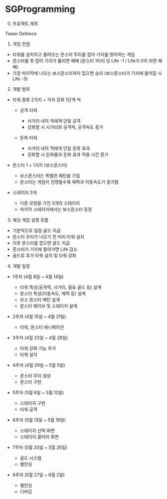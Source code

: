 # SGProgramming

0. 프로젝트 제목

 Tower Defence

1. 게임 컨셉

 - 타워를 설치하고 몰려오는 몬스터 무리를 잡아 기지를 방어하는 게임
 - 몬스터를 못 잡아 기지가 뚫리면 패배 (몬스터 1마리 당 Life -1 / Life가 0이 되면 패배)
 - 가장 마지막에 나오는 보스몬스터까지 잡으면 승리 (보스몬스터가 기지에 들어갈 시 Life -3)


2. 개발 범위

 - 타워 종류 2가지 + 각자 강화 1단계 씩
   - 공격 타워
     - 사거리 내의 적에게 단일 공격
     - 강화할 시 사거리와 공격력, 공격속도 증가

   - 둔화 타워
     - 사거리 내의 적에게 단일 둔화 효과
     - 강화할 시 둔화율과 둔화 효과 적용 시간 증가

 - 몬스터 1 + 1가지 (보스몬스터)
   - 보스몬스터는 특별한 패턴을 가짐
   - 몬스터는 게임이 진행될수록 체력과 이동속도가 증가함

 - 스테이지 3개
   - 다른 모양을 가진 3개의 스테이지
   - 마지막 스테이지에서는 보스몬스터 등장


3. 예상 게임 실행 흐름

 - 기본적으로 일정 골드 지급
 - 몬스터 무리가 나오기 전 미리 타워 설치
 - 이후 몬스터를 잡으면 골드 지급
 - 몬스터가 기지에 들어가면 Life 감소
 - 골드로 추가 타워 설치 및 타워 강화


4. 개발 일정

 - 1주차 (4월 8일 ~ 4월 14일)
   - 타워 특성(공격력, 사거리, 필요 골드 등) 설계
   - 몬스터 특성(이동속도, 체력 등) 설계
   - 보스 몬스터 패턴 설계
   - 몬스터 웨이브 및 스테이지 설계


 - 2주차 (4월 15일 ~ 4월 21일)
   - 타워, 몬스터 애니메이션
   

 - 3주차 (4월 22일 ~ 4월 28일)
   - 타워 강화 기능 추가
   - 타워 설치


 - 4주차 (4월 29일 ~ 5월 5일)
   - 몬스터 무리 생성
   - 몬스터 구현


 - 5주차 (5월 6일 ~ 5월 12일)
   - 스테이지 구현
   - 타워 공격


 - 6주차 (5월 13일 ~ 5월 19일)
   - 스테이지 선택 화면   
   - 스테이지 클리어 화면


 - 7주차 (5월 20일 ~ 5월 26일)
   - 골드 시스템
   - 밸런싱


 - 8주차 (5월 27일 ~ 6월 2일)
   - 밸런싱
   - 디버깅

